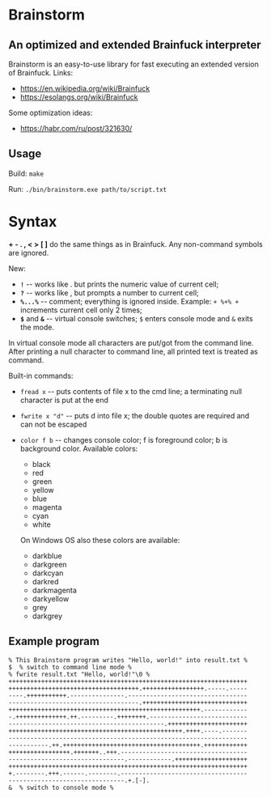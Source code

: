 # Brainstorm
## An optimized and extended Brainfuck interpreter
Brainstorm is an easy-to-use library for fast executing an extended version of Brainfuck.
Links:
- https://en.wikipedia.org/wiki/Brainfuck 
- https://esolangs.org/wiki/Brainfuck 

Some optimization ideas:
- https://habr.com/ru/post/321630/

## Usage

Build: `make`

Run: `./bin/brainstorm.exe path/to/script.txt`

# Syntax
**+ - . , < > [ ]**  do the same things as in Brainfuck.
Any non-command symbols are ignored.

New:
- **`!`** -- works like . but prints the numeric value of current cell;
- **`?`** -- works like , but prompts a number to current cell;
- **`%...%`** -- comment; everything is ignored inside. Example: `+ %+% +` increments current cell only 2 times;
- **`$`** and **`&`** -- virtual console switches; `$` enters console mode and `&` exits the mode.

In virtual console mode all characters are put/got from the command line. After printing a null character to command line, all printed text is treated as command.

Built-in commands:
- `fread x` -- puts contents of file x to the cmd line; a terminating null character is put at the end
- `fwrite x "d"` -- puts d into file x; the double quotes are required and can not be escaped
- `color f b` -- changes console color; f is foreground color; b is background color. Available colors:
    - black
    - red
    - green
    - yellow
    - blue
    - magenta
    - cyan
    - white
    
  On Windows OS also these colors are available:
    - darkblue
    - darkgreen
    - darkcyan
    - darkred
    - darkmagenta
    - darkyellow
    - grey
    - darkgrey


## Example program
```
% This Brainstorm program writes "Hello, world!" into result.txt %
$  % switch to command line mode %
% fwrite result.txt "Hello, world!"\0 %
++++++++++++++++++++++++++++++++++++++++++++++++++++++++++++++++++
++++++++++++++++++++++++++++++++++++.+++++++++++++++++.-----.-----
----.+++++++++++.---------------.---------------------------------
------------------------------------.+++++++++++++++++++++++++++++
+++++++++++++++++++++++++++++++++++++++++++++++++++++.------------
-.++++++++++++++.++.---------.++++++++.---------------------------
-------------------------------------------.++++++++++++++++++++++
++++++++++++++++++++++++++++++++++++++++++++++++.++++.----.-------
------------------------------------------------------------------
-----------.++.++++++++++++++++++++++++++++++++++++++.++++++++++++
+++++++++++++++++.+++++++..+++.-----------------------------------
--------------------------------.------------.++++++++++++++++++++
++++++++++++++++++++++++++++++++++++++++++++++++++++++++++++++++++
+.--------.+++.------.--------.-----------------------------------
--------------------------------.+.[-].
&  % switch to console mode %
```
